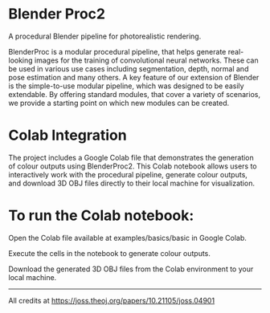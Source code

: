 # Blender Proc2
A procedural Blender pipeline for photorealistic rendering.


BlenderProc is a modular procedural pipeline, that helps generate real-looking images for the training of convolutional neural networks. 
These can be used in various use cases including segmentation, depth, normal and pose estimation and many others. 
A key feature of our extension of Blender is the simple-to-use modular pipeline, which was designed to be easily extendable. 
By offering standard modules, that cover a variety of scenarios, we provide a starting point on which new modules can be created.

# Colab Integration

The project includes a Google Colab file that demonstrates the generation of colour outputs using BlenderProc2. This Colab notebook allows users to interactively work with the procedural pipeline, generate colour outputs, and download 3D OBJ files directly to their local machine for visualization.

# To run the Colab notebook:

Open the Colab file available at examples/basics/basic in Google Colab.

Execute the cells in the notebook to generate colour outputs.

Download the generated 3D OBJ files from the Colab environment to your local machine.


---------------------------------------------------------------------------------------------------------------------------

All credits at https://joss.theoj.org/papers/10.21105/joss.04901

